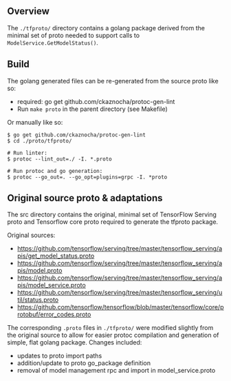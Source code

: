 
## Overview

The `./tfproto/` directory contains a golang package derived from the minimal set of proto needed to support calls to `ModelService.GetModelStatus()`.  


## Build

The golang generated files can be re-generated from the source proto like so:

* required: go get github.com/ckaznocha/protoc-gen-lint
* Run `make proto` in the parent directory (see Makefile)


Or manually like so:

```
$ go get github.com/ckaznocha/protoc-gen-lint
$ cd ./proto/tfproto/

# Run linter:
$ protoc --lint_out=./ -I. *.proto

# Run protoc and go generation:
$ protoc --go_out=. --go_opt=plugins=grpc -I. *proto

```


## Original source proto & adaptations

The src directory contains the original, minimal set of TensorFlow Serving proto and Tensorflow core proto required to generate the tfproto package.


Original sources:

* https://github.com/tensorflow/serving/tree/master/tensorflow_serving/apis/get_model_status.proto
* https://github.com/tensorflow/serving/tree/master/tensorflow_serving/apis/model.proto
* https://github.com/tensorflow/serving/tree/master/tensorflow_serving/apis/model_service.proto
* https://github.com/tensorflow/serving/tree/master/tensorflow_serving/util/status.proto
* https://github.com/tensorflow/tensorflow/blob/master/tensorflow/core/protobuf/error_codes.proto


The corresponding `.proto` files in `./tfproto/` were modified slightly from the original source to allow for easier protoc compilation and generation of simple, flat golang package. Changes included:

* updates to proto import paths
* addition/update to proto go_package definition
* removal of model management rpc and import in model_service.proto



